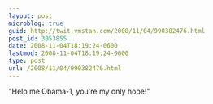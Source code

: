 ```yaml
---
layout: post
microblog: true
guid: http://twit.vmstan.com/2008/11/04/990382476.html
post_id: 3053855
date: 2008-11-04T18:19:24-0600
lastmod: 2008-11-04T18:19:24-0600
type: post
url: /2008/11/04/990382476.html
---
```

"Help me Obama-1, you're my only hope!"
